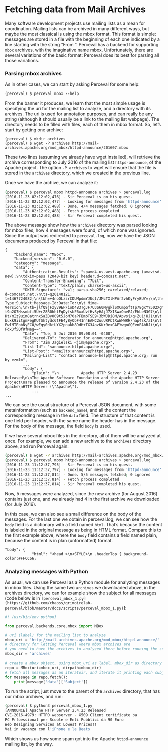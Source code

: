 # Fetching data from Mail Archives

Many software development projects use mailing lists as a mean for coordination. Mailing
lists can be archived in many different ways, but maybe the most classical is using the
mbox format. This format is simple: messages are stored in a file with the beginning of
each one indicated by a line starting with the string “From ”. Perceval has a backend for
supporting `mbox` archives, with the imaginative name mbox. Unfortunately, there are several
variations of the basic format: Perceval does its best for parsing all those variations.

### Parsing mbox archives

As in other cases, we can start by asking Perceval for some help:

```
(perceval) $ perceval mbox --help
```

From the banner it produces, we learn that the most simple usage is specifying the uri for
the mailing list to analyze, and a directory with its archives. The uri is used for
annotation purposes, and can really be any string (although it should usually be a link to
the mailing list webpage). The directory needs to be filled with files, each of them in
mbox format. So, let’s start by getting one archive:

```
(perceval) $ mkdir archives
(perceval) $ wget -P archives http://mail-archives.apache.org/mod_mbox/httpd-announce/201607.mbox
```

These two lines (assuming we already have wget installed), will retrieve the archive
corresponding to July 2016 of the mailing list `httpd-announce`, of the Apache project.
The option `-P archives` to wget will ensure that the file is stored in the `archives`
directory, which we created in the previous line.

Once we have the archive, we can analyze it:

```bash
(perceval) $ perceval mbox httpd-announce archives > perceval.log
[2016-11-23 02:12:02,476] - Sir Perceval is on his quest.
[2016-11-23 02:12:02,477] - Looking for messages from 'httpd-announce' on 'archives' since 1970-01-01 00:00:00+00:00
[2016-11-23 02:12:02,488] - Done. 4/4 messages fetched; 0 ignored
[2016-11-23 02:12:02,488] - Fetch process completed
[2016-11-23 02:12:02,488] - Sir Perceval completed his quest.
```

The above message show how the `archives` directory was parsed looking for mbox files, how 4
messages were found, of which none was ignored. Since the output was redirected to
`perceval.log`, now we have the JSON documents produced by Perceval in that file:

```
{
    "backend_name": "MBox",
    "backend_version": "0.6.0",
    "category": "message",
    "data": {
        "Authentication-Results": "spamd4-us-west.apache.org (amavisd-new);\n\tdkim=pass (2048-bit key) header.d=comcast.net",
        "Content-Transfer-Encoding": "7bit",
        "Content-Type": "text/plain; charset=us-ascii",
        "DKIM-Signature": "v=1; a=rsa-sha256; c=relaxed/relaxed; d=comcast.net;\n\ts=q20140121; t=1467724082;\n\tbh=+4noOLzzrCDUMpdmYJUqt/JMcTXlHPAr2vhKyFryBUY=;\n\th=Received:Received:From:Content-Type:Subject:Message-Id:Date:To:\n\t Mime-Version;\n\tb=jlfQ9jFzyv9EP/ioD4B3TgJF7U3S60MygklSXCmpSftTp78gxYY502XgMsV5WAYaK\n\t t9a2O7Hssmbfi5U+rZ8R0hhtFqDyfsbE6xxUvfHvSyHAjJ7XISwxQnvEJ/EhLeN3G7\n\t Ht/mIz9uim8atrnxSaZDyO09t5JoM70aPFBmbTSE9+3bWJDi8M/Apvsj/q+Zu1jHJ1\n\t buxk9iitgmFegKUfSktydc6tFE4y8yObF41n4EAHC2uuURPbtXwWHWRH/nap4sK/aI\n\t FwIMTEbbNyEC0/wEqy0dktUYX2pnakh8DdH+TX34ozKKr9exGAFYwgoGQEvnPAhRJi\n\t FdxJf5QfRfMeg==",
        "Date": "Tue, 5 Jul 2016 09:08:01 -0400",
        "Delivered-To": "moderator for announce@httpd.apache.org",
        "From": "Jim Jagielski <jim@apache.org>",
        "List-Id": "<announce.httpd.apache.org>",
        "List-Post": "<mailto:announce@httpd.apache.org>",
        "Mailing-List": "contact announce-help@httpd.apache.org; run by ezmlm",
        ...
        "body": {
            "plain": "\n          Apache HTTP Server 2.4.23 Released\n\nThe Apache Software Foundation and the Apache HTTP Server Project\nare pleased to announce the release of version 2.4.23 of the Apache\nHTTP Server (\"Apache\"). 
            ...
...
```

We can see the usual structure of a Perceval JSON document, with some metainformation
(such as `backend_name`), and all the content the corresponding message in the `data`
field. The structure of that content is one field per header, with the same name the
header has in the message. For the body of the message, the field `body` is used.


If we have several mbox files in the directory, all of them will be analyzed at once. For
example, we can add a new archive to the `archives` directory above, and run Perceval
again:

```bash
(perceval) $ wget -P archives http://mail-archives.apache.org/mod_mbox/httpd-announce/201608.mbox
(perceval) $ perceval mbox httpd-announce archives > perceval.log
[2016-11-23 11:12:37,795] - Sir Perceval is on his quest.
[2016-11-23 11:12:37,797] - Looking for messages from 'httpd-announce' on 'archives' since 1970-01-01 00:00:00+00:00
[2016-11-23 11:12:37,814] - Done. 5/5 messages fetched; 0 ignored
[2016-11-23 11:12:37,814] - Fetch process completed
[2016-11-23 11:12:37,814] - Sir Perceval completed his quest.
```

Now, 5 messages were analyzed, since the new archive (for August 2016) contains just one,
and we already had 4 in the first archive we downloaded (for July 2016).

In this case, we can also see a small difference on the body of the messages. For the last one we obtain in perceval.log, we can see how the `body` field is a dictionary with a field named `html`. That’s because the content is labeled in the original message as being in HTML format. Compare this to the first example above, where the `body` field contains a field named plain, because the content is in plan (unformatted) format.

```
"body": {
            "html": "<head >\n<STYLE>\n .headerTop { background-color:#FFCC66;
```

### Analyzing messages with Python

As usual, we can use Perceval as a Python module for analyzing messages in mbox files.
Using the same two `archives` we downloaded above, in the archives directory, we can for
example show the subject for all messages (code below is in `[perceval_mbox_1.py](https://github.com/chaoss/grimoirelab-perceval/blob/master/docs/scripts/perceval_mbox_1.py)`]:

```py
#! /usr/bin/env python3

from perceval.backends.core.mbox import MBox

# uri (label) for the mailing list to analyze
mbox_uri = 'http://mail-archives.apache.org/mod_mbox/httpd-announce/'
# directory for letting Perceval where mbox archives are
# you need to have the archives to analyzed there before running the script
mbox_dir = 'archives'

# create a mbox object, using mbox_uri as label, mbox_dir as directory to scan
repo = MBox(uri=mbox_uri, dirpath=mbox_dir)
# fetch all messages as an iteratoir, and iterate it printing each subject
for message in repo.fetch():
    print(message['data']['Subject'])
```

To run the script, just move to the parent of the `archives` directory, that has our mbox
archives, and run:

```bash
(perceval) $ python3 perceval_mbox_1.py 
[ANNOUNCE] Apache HTTP Server 2.4.23 Released
CVE-2016-4979: HTTPD webserver - X509 Client certificate ba
PC Prfoessional per Scuole e Enti Pubblici da 90 Euro
Web Designing Services at Lowest Prices!!
Vai in vacanza con l'iPhone e le Beats
```

Which shows us how some spam got into the Apache `httpd-announce` mailing list, by the way.
